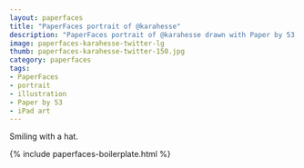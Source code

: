 ```yaml
---
layout: paperfaces
title: "PaperFaces portrait of @karahesse"
description: "PaperFaces portrait of @karahesse drawn with Paper by 53 on an iPad."
image: paperfaces-karahesse-twitter-lg
thumb: paperfaces-karahesse-twitter-150.jpg
category: paperfaces
tags: 
- PaperFaces
- portrait
- illustration
- Paper by 53
- iPad art
---
```


Smiling with a hat.

{% include paperfaces-boilerplate.html %}